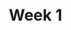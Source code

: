 ---
title: Week 1
weekNumber: 1
days:
- date: 2022-08-25
  events:
    ? '**Lecture 1**{: .label .label-lecture } Introduction'
    ? '**Quick Check 1**{: .label .label-survey } [Quick Check 1](https://www.gradescope.com/courses/422877/assignments/2193231)'
    : ''
- date: 2022-08-26
  events:
    ? '**Lab 1**{: .label .label-lab } Prerequisite Coding'
    ? '**Homework 1**{: .label .label-hw } Prerequisite Math'
    : ''
---